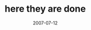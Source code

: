 ---
layout: base.njk
title : 'here they are done' 
view_title : 'here they are done' 
year : '2007' 
date : '2007-07-12' 
img_file : '/drawing/heretheyaredone.png' 
html_file : 'heretheyaredone' 
next_html : 'dontstop.html' 
year_order : '89' 
permalink : "title/{{html_file}}.html"
---